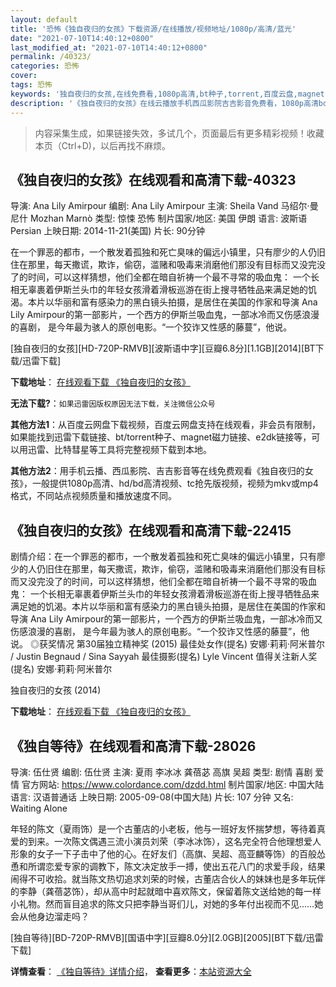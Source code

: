 ```yaml
---
layout: default
title: '恐怖《独自夜归的女孩》下载资源/在线播放/视频地址/1080p/高清/蓝光'
date: "2021-07-10T14:40:12+0800"
last_modified_at: "2021-07-10T14:40:12+0800"
permalink: /40323/
categories: 恐怖
cover:
tags: 恐怖
keywords: '独自夜归的女孩,在线免费看,1080p高清,bt种子,torrent,百度云盘,magnet,磁力链,迅雷下载资源'
description: '《独自夜归的女孩》在线云播放手机西瓜影院吉吉影音免费看，1080p高清bd/hd未删减完整版和tc抢先枪版，mkv/mp4格式，附带bt/torrent种子、magnet/磁力链、百度云盘、网盘资源迅雷下载链接'
---
```


>内容采集生成，如果链接失效，多试几个，页面最后有更多精彩视频！收藏本页（Ctrl+D)，以后再找不麻烦。


## 《独自夜归的女孩》在线观看和高清下载-40323

导演: Ana Lily Amirpour 编剧: Ana Lily Amirpour 主演: Sheila Vand 马绍尔·曼尼什 Mozhan Marnò 类型: 惊悚 恐怖 制片国家/地区: 美国 伊朗 语言: 波斯语 Persian 上映日期: 2014-11-21(美国) 片长: 90分钟

在一个罪恶的都市，一个散发着孤独和死亡臭味的偏远小镇里，只有廖少的人仍旧住在那里，每天撒谎，欺诈，偷窃，滥赌和吸毒来消磨他们那没有目标而又没完没了的时间，可以这样猜想，他们全都在暗自祈祷一个最不寻常的吸血鬼： 一个长相无辜裹着伊斯兰头巾的年轻女孩滑着滑板巡游在街上搜寻牺牲品来满足她的饥渴。本片以华丽和富有感染力的黑白镜头拍摄，是居住在美国的作家和导演 Ana Lily Amirpour的第一部影片，一个西方的伊斯兰吸血鬼，一部冰冷而又伤感浪漫的喜剧， 是今年最为骇人的原创电影。“一个狡诈又性感的藤蔓”，他说。


[独自夜归的女孩][HD-720P-RMVB][波斯语中字][豆瓣6.8分][1.1GB][2014][BT下载/迅雷下载]

**下载地址**： [在线观看下载 《独自夜归的女孩》](https://www.btdx8.com/torrent/a_girl_walks_home_alone_at_night_2014.html) 


**无法下载?**：`如果迅雷因版权原因无法下载，关注微信公众号 `

**其他方法1**：从百度云网盘下载视频，百度云网盘支持在线观看，非会员有限制，如果能找到迅雷下载链接、bt/torrent种子、magnet磁力链接、e2dk链接等，可以用迅雷、比特彗星等工具将完整视频下载到本地。

**其他方法2**：用手机云播、西瓜影院、吉吉影音等在线免费观看《独自夜归的女孩》，一般提供1080p高清、hd/bd高清视频、tc抢先版视频，视频为mkv或mp4格式，不同站点视频质量和播放速度不同。


## 《独自夜归的女孩》在线观看和高清下载-22415

剧情介绍：在一个罪恶的都市，一个散发着孤独和死亡臭味的偏远小镇里，只有廖少的人仍旧住在那里，每天撒谎，欺诈，偷窃，滥赌和吸毒来消磨他们那没有目标而又没完没了的时间，可以这样猜想，他们全都在暗自祈祷一个最不寻常的吸血鬼： 一个长相无辜裹着伊斯兰头巾的年轻女孩滑着滑板巡游在街上搜寻牺牲品来满足她的饥渴。本片以华丽和富有感染力的黑白镜头拍摄，是居住在美国的作家和导演 Ana Lily Amirpour的第一部影片，一个西方的伊斯兰吸血鬼，一部冰冷而又伤感浪漫的喜剧， 是今年最为骇人的原创电影。“一个狡诈又性感的藤蔓”，他说。   ◎获奖情况   第30届独立精神奖 (2015) 最佳处女作(提名) 安娜·莉莉·阿米普尔 / Justin Begnaud / Sina Sayyah 最佳摄影(提名) Lyle Vincent 值得关注新人奖(提名) 安娜·莉莉·阿米普尔


独自夜归的女孩 (2014)

**下载地址**： [在线观看下载 《独自夜归的女孩》](https://www.btbtdy.me/btdy/dy499.html) 


## 《独自等待》在线观看和高清下载-28026

导演: 伍仕贤 编剧: 伍仕贤 主演: 夏雨 李冰冰 龚蓓苾 高旗 吴超 类型: 剧情 喜剧 爱情 官方网站: https://www.colordance.com/dzdd.html 制片国家/地区: 中国大陆 语言: 汉语普通话 上映日期: 2005-09-08(中国大陆) 片长: 107 分钟 又名: Waiting Alone

年轻的陈文（夏雨饰）是一个古董店的小老板，他与一班好友怀揣梦想，等待着真爱的到来。一次陈文偶遇三流小演员刘荣（李冰冰饰），这名完全符合他理想爱人形象的女子一下子击中了他的心。在好友们（高旗、吴超、高亚麟等饰）的百般怂恿和所谓恋爱专家的调教下，陈文决定放手一搏，使出五花八门的求爱手段，结果闹得不可收拾。就当陈文热切追求刘荣的时候，古董店合伙人的妹妹也是多年玩伴的李静（龚蓓苾饰），却从高中时起就暗中喜欢陈文，保留着陈文送给她的每一样小礼物。然而盲目追求的陈文只把李静当哥们儿，对她的多年付出视而不见……她会从他身边溜走吗？


[独自等待][BD-720P-RMVB][国语中字][豆瓣8.0分][2.0GB][2005][BT下载/迅雷下载]

**详情查看**： [《独自等待》详情介绍](/movie/28026/)， **查看更多**：[本站资源大全](/movie/t/all/)

